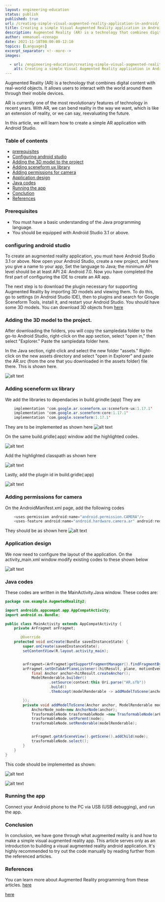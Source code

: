 ```yaml
---
layout: engineering-education
status: publish
published: true
url: /creating-simple-visual-augmented-reality-application-in-android/
title: Creating a simple Visual Augmented Reality application in Android
description: Augmented Reality (AR) is a technology that combines digital content with real-world objects. It allows users to interact with the world around them through their mobile devices. In this article, we will learn how to create a simple AR application.
author: emmanuel-ezenagu
date: 2021-11-18T00:00:00-12:10
topics: [Languages]
excerpt_separator: <!--more-->
images:

  - url: /engineering-education/creating-simple-visual-augmented-reality-application-in-android/hero.jpg
    alt: Creating a simple Visual Augmented Reality application in Android Hero Image
---
```

Augmented Reality (AR) is a technology that combines digital content with real-world objects. It allows users to interact with the world around them through their mobile devices.
<!--more-->
AR is currently one of the most revolutionary features of technology in recent years. With AR, we can bend reality in the way we want, which is like an extension of reality, or we can say, reevaluating the future.

In this article, we will learn how to create a simple AR application with Android Studio.

### Table of contents
- [prerequisites](#prerequisites)
- [Configuring android studio](#configuring-android-studio)
- [Adding the 3D model to the project](#adding-the-3D-model-to-the-project)
- [Adding sceneform ux library](#adding-sceneform-ux-library)
- [Adding permissions for camera](#adding-permissions-for-camera)
- [Application design](#application-design)
- [Java codes](#java-codes)
- [Running the app](#Running-the-app)
- [Conclution](#conclution)
- [References](#References)

### Prerequisites

- You must have a basic understanding of the Java programming language.
- You should be equipped with Android Studio 3.1 or above.

### configuring android studio
To create an augmented reality application, you must have Android Studio 3.1 or above. Now open your Android Studio, create a new project, and here you give a name to your app, Set the language to Java; the minimum API level should be at least API 24: Android 7.0. Now you have completed the first part of configuring the IDE to create an AR app.

The next step is to download the plugin necessary for supporting Augmented Reality by importing 3D models and viewing them. To do this, go to settings (in Android Studio IDE), then to plugins and search for Google Sceneform Tools, install it, and restart your Android Studio.
You should have some 3D models. You can download 3D objects from 
[here](https://drive.google.com/folderview?id=1Ls6fzMiFTx8_uE7A6or_l6YnouJIFSsc)

### Adding the 3D model to the project.

After downloading the folders, you will copy the sampledata folder to the go-to Android Studio, right-click on the app section, select "open in," then select "Explorer." Paste the sampledata folder here.

In the Java section, right-click and select the new folder "assets." Right-click on the new assets directory and select "open in Explorer" and paste the AR.src (from the one that you downloaded in the assets folder) file there. This is shown here.

 ![alt text](/engineering-education/creating-simple-visual-augmented-reality-application-in-android/assets.png)

### Adding sceneform ux library

We add the libraries to dependacies in build.grindle:(app)
They are 
```java
    implementation 'com.google.ar.sceneform.ux:sceneform-ux:1.17.1'
    implementation 'com.google.ar.sceneform:core:1.17.1'
    implementation 'com.google.sceneform:1.17.1'
```
They are to be implemented as shown here 
![alt text](/engineering-education/creating-simple-visual-augmented-reality-application-in-android/dependencies.png)

On the same build.gridle(:app) window add the highlighted codes.


![alt text](/engineering-education/creating-simple-visual-augmented-reality-application-in-android/dependenciesid.png)

Add the highlighted classpath as shown here 

![alt text](/engineering-education/creating-simple-visual-augmented-reality-application-in-android/dependence.png)

Lastly, add the plugin id in build.gridle(:app)

 ![alt text](/engineering-education/creating-simple-visual-augmented-reality-application-in-android/dependenciesid.png)



### Adding permissions for camera

On the AndroidManifest.xml page, add the following codes

```java    
    <uses-permission android:name="android.permission.CAMERA"/>
    <uses-feature android:name="android.hardware.camera.ar" android:required="true"/>
```

They should be as shown here
 ![alt text](/engineering-education/creating-simple-visual-augmented-reality-application-in-android/permission.png)

### Application design

We now need to configure the layout of the application. On the activity_main.xml window modify existing codes to these shown below 

![alt text](/engineering-education/creating-simple-visual-augmented-reality-application-in-android/mainactivity.png)

### Java codes
These codes are written in the MainActivity.Java window. These codes are:
```java
package com.example.AugmetedReality2;

import androidx.appcompat.app.AppCompatActivity;
import android.os.Bundle;

public class MainActivity extends AppCompatActivity {
    private ArFragmet arFragmet;

       @Override
    protected void onCreate(Bundle savedInstanceState) {
        super.onCreate(savedInstanceState);
        setContentView(R.layout.activity_main);


        arFragmet=(ArFragmet)getSupportFragmentManager().findFragmentById(R.id.arFragment);
        arFragmet.setOnTabArPlaneListener((hitResult, plane, motionEvent) ->{
            final Anchor anchor=hitResult.createAnchor();
            ModelRenderable.builder()
                    .setSource(context:this Uri.parse("AR.sfb"))
                    .build()
                    .theAccept(modelRenderable -> addModelToScene(anchor, modelRenderable));

        });
        private void addModelToScene(Anchor anchor, ModelRenderable modelRenderable){
            AnchorNode_node=new AnchorNode(anchor);
            TrasformableNode trasformableNode =new TrasformableNode(arFragmet.getTransformationSystem());
            trasformableNode.setParent(node);
            trasformableNode.setRenderable(modelRenderable);


            arFragmet.getArSceneView().getScene().addChild(node);
            trasformableNode.select();
        }
    }
}
```
This code should be implemented as shown:

 ![alt text](/engineering-education/creating-simple-visual-augmented-reality-application-in-android/mainactivity_app.png)

  ![alt text](/engineering-education/creating-simple-visual-augmented-reality-application-in-android/mainactivityjava.png)

### Running the app

Connect your Android phone to the PC via USB (USB debugging), and run the app.

### Conclusion 

In conclusion, we have gone through what augmented reality is and how to make a simple visual augmented reality app. This article serves only as an introduction to building a visual augmented reality android application. It's highly recommended to try out the code manually by reading further from the referenced articles.

### References
You can learn more about Augmented Reality programming from these articles.
[here](https://developers.google.com/ar)

[here](https://www.codiant.com/services/augmented-reality-app-development)
